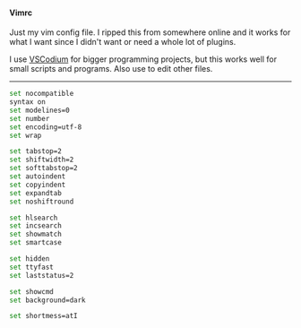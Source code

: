#### Vimrc

Just my vim config file. I ripped this from somewhere online and it works for what I want since I didn't want or need a whole lot of plugins.

I use [VSCodium](https://vscodium.com/) for bigger programming projects, but this works well for small scripts and programs. Also use to edit other files.

-----

```bash
set nocompatible
syntax on
set modelines=0
set number
set encoding=utf-8
set wrap

set tabstop=2
set shiftwidth=2
set softtabstop=2
set autoindent
set copyindent
set expandtab
set noshiftround

set hlsearch
set incsearch
set showmatch
set smartcase

set hidden
set ttyfast
set laststatus=2

set showcmd
set background=dark

set shortmess=atI
```
